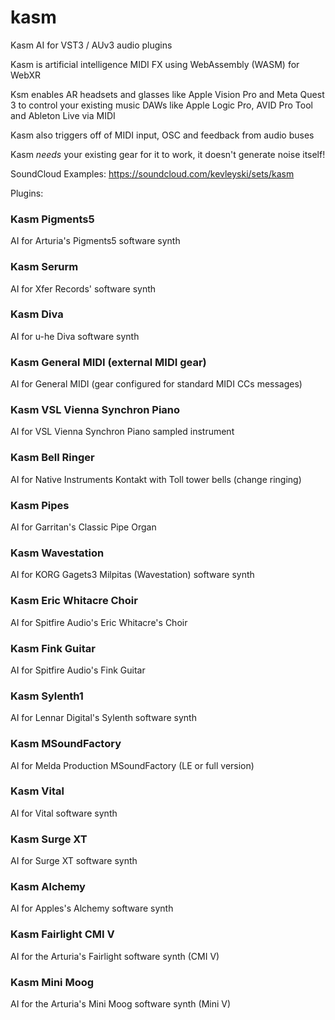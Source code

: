 # kasm
Kasm AI for VST3 / AUv3 audio plugins

Kasm is artificial intelligence MIDI FX using WebAssembly (WASM) for WebXR

Ksm enables AR headsets and glasses like Apple Vision Pro and Meta Quest 3 to control your existing music DAWs like Apple Logic Pro, AVID Pro Tool and Ableton Live via MIDI

Kasm also triggers off of MIDI input, OSC and feedback from audio buses

Kasm _needs_ your existing gear for it to work, it doesn't generate noise itself!

SoundCloud Examples: https://soundcloud.com/kevleyski/sets/kasm

Plugins:

### Kasm Pigments5
AI for Arturia's Pigments5 software synth

### Kasm Serurm
AI for Xfer Records' software synth

### Kasm Diva
AI for u-he Diva software synth

### Kasm General MIDI (external MIDI gear)
AI for General MIDI (gear configured for standard MIDI CCs messages)

### Kasm VSL Vienna Synchron Piano
AI for VSL Vienna Synchron Piano sampled instrument

### Kasm Bell Ringer
AI for Native Instruments Kontakt with Toll tower bells (change ringing)

### Kasm Pipes
AI for Garritan's Classic Pipe Organ

### Kasm Wavestation
AI for KORG Gagets3 Milpitas (Wavestation) software synth

### Kasm Eric Whitacre Choir
AI for Spitfire Audio's Eric Whitacre's Choir

### Kasm Fink Guitar
AI for Spitfire Audio's Fink Guitar

### Kasm Sylenth1
AI for Lennar Digital's Sylenth software synth

### Kasm MSoundFactory
AI for Melda Production MSoundFactory (LE or full version)

### Kasm Vital
AI for Vital software synth   

### Kasm Surge XT
AI for Surge XT software synth   

### Kasm Alchemy
AI for Apples's Alchemy software synth

### Kasm Fairlight CMI V
AI for the Arturia's Fairlight software synth (CMI V)

### Kasm Mini Moog
AI for the Arturia's Mini Moog software synth (Mini V)


